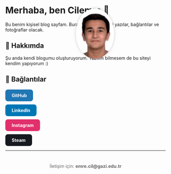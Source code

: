 <style>
  .profil-foto {
    position: absolute;
    left: 450px;
    top: 100px;
    width: 120px;
    border-radius: 50%;
    box-shadow: 0 0 10px rgba(0,0,0,0.2);
  }

  @media (max-width: 768px) {
    .profil-foto {
      position: static;
      display: block;
      margin: 20px auto;
    }
  }
</style>

<img src="profil.jpeg" alt="Profil Fotoğrafı" class="profil-foto">



# Merhaba, ben Cilemre 👋

Bu benim kişisel blog sayfam. Burada kendimle ilgili yazılar, bağlantılar ve fotoğraflar olacak.

## 📸 Hakkımda

Şu anda kendi blogumu oluşturuyorum. Yazılım bilmesem de bu siteyi kendim yapıyorum :)

## 🔗 Bağlantılar

<div style="display: flex; flex-direction: column; align-items: start; gap: 10px; margin-top: 20px;">

  <a href="https://github.com/cilemre" target="_blank" style="background-color: #1f77b4; color: white; padding: 10px 20px; border-radius: 8px; text-decoration: none; font-weight: bold; width: fit-content;">
    GitHub
  </a>

  <a href="https://www.linkedin.com/in/emre-%C3%A7il-95878731b/" target="_blank" style="background-color: #0077b5; color: white; padding: 10px 20px; border-radius: 8px; text-decoration: none; font-weight: bold; width: fit-content;">
    LinkedIn
  </a>

  <a href="https://www.instagram.com/emrecl__/" target="_blank" style="background-color: #E1306C; color: white; padding: 10px 20px; border-radius: 8px; text-decoration: none; font-weight: bold; width: fit-content;">
    Instagram
  </a>

  <a href="https://steamcommunity.com/id/Cilekestayn/" target="_blank" style="background-color: #171a21; color: white; padding: 10px 20px; border-radius: 8px; text-decoration: none; font-weight: bold; width: fit-content;">
    Steam
  </a>

</div>

---

<p style="text-align: center; margin-top: 40px; font-size: 14px; color: #666;">
  İletişim için: <strong>emre.cil@gazi.edu.tr</strong>
</p>
